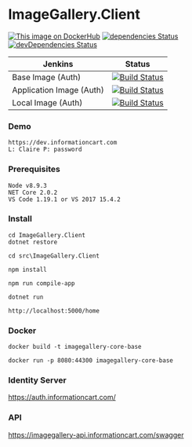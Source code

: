 # ImageGallery.Client

[![This image on DockerHub](https://img.shields.io/docker/pulls/stuartshay/imagegallery-client.svg)](https://hub.docker.com/r/stuartshay/imagegallery-client/)
 [![dependencies Status](https://david-dm.org/stuartshay/ImageGallery.Client/status.svg)](https://david-dm.org/stuartshay/ImageGallery.Client) [![devDependencies Status](https://david-dm.org/stuartshay/ImageGallery.Client/dev-status.svg)](https://david-dm.org/stuartshay/ImageGallery.Client?type=dev) 


 Jenkins | Status  
------------ | -------------
Base Image (Auth) | [![Build Status](https://jenkins.navigatorglass.com/buildStatus/icon?job=ImageGallery-Auth/ImageGallery-Auth-base)](https://jenkins.navigatorglass.com/job/ImageGallery-Auth/job/ImageGallery-Auth-base/)
Application Image (Auth) | [![Build Status](https://jenkins.navigatorglass.com/buildStatus/icon?job=ImageGallery-Auth/ImageGallery-Auth-build)](https://jenkins.navigatorglass.com/job/ImageGallery-Auth/job/ImageGallery-Auth-build/)
Local Image (Auth) | [![Build Status](https://jenkins.navigatorglass.com/buildStatus/icon?job=ImageGallery-Auth/ImageGallery-Auth-local)](https://jenkins.navigatorglass.com/job/ImageGallery-Auth/job/ImageGallery-Auth-local/)

### Demo
```
https://dev.informationcart.com
L: Claire P: password
```


### Prerequisites

```
Node v8.9.3
NET Core 2.0.2
VS Code 1.19.1 or VS 2017 15.4.2
```

### Install

```
cd ImageGallery.Client
dotnet restore

cd src\ImageGallery.Client

npm install

npm run compile-app

dotnet run

http://localhost:5000/home
```

### Docker
```
docker build -t imagegallery-core-base

docker run -p 8080:44300 imagegallery-core-base
```


### Identity Server
https://auth.informationcart.com/
      
### API
https://imagegallery-api.informationcart.com/swagger

